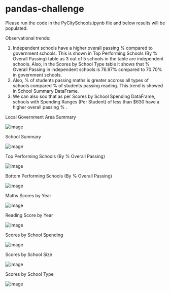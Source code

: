 # pandas-challenge

Please run the code in the PyCitySchools.ipynb file and below results will be populated.

Observational trends:
1. Independent schools have a higher overall passing % compared to government schools. This is shown in Top Performing Schools (By % Overall Passing) table as 3 out of 5 schools in the table are independent schools. Also, in the Scores by School Type table it shows that % Overall Passing in independent schools is 76.97% compared to 70.70% in government schools.
2. Also, % of students passing maths is greater accross all types of schools compared % of students passing reading. This trend is showed in School Summary DataFrame.
3. We can also soo that as per Scores by School Spending DataFrame, schools with Spending Ranges (Per Student) of less than $630 have a higher overall passing % .

Local Government Area Summary

![image](https://user-images.githubusercontent.com/107616415/187861152-5fbcd830-6553-4fa5-9b6a-716a6c43747f.png)

School Summary

![image](https://user-images.githubusercontent.com/107616415/187861339-c802a6e2-b03b-43af-aa0a-0d941fb9f087.png)

Top Performing Schools (By % Overall Passing)

![image](https://user-images.githubusercontent.com/107616415/187861452-5d70fe22-1449-44f2-8cf2-2426a5489f5f.png)

Bottom Performing Schools (By % Overall Passing)

![image](https://user-images.githubusercontent.com/107616415/187861552-0f67a641-d7dc-48e4-b426-be61bebaa28d.png)

Maths Scores by Year

![image](https://user-images.githubusercontent.com/107616415/187861640-c65d720c-c2e0-4279-b753-ac55db8fd753.png)

Reading Score by Year

![image](https://user-images.githubusercontent.com/107616415/187861876-dbfdd15c-e885-4357-8451-87e8878cec9c.png)

Scores by School Spending

![image](https://user-images.githubusercontent.com/107616415/187861983-9e6b9ffb-7aab-437b-afa2-e920073f6623.png)

Scores by School Size

![image](https://user-images.githubusercontent.com/107616415/187862074-c8e988d5-6c1d-47c3-9b24-0d8974049b4c.png)

Scores by School Type

![image](https://user-images.githubusercontent.com/107616415/187862152-551edbee-bc1f-4141-9428-040d3083f981.png)
